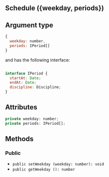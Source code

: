 ## Schedule ({weekday, periods})

## Argument type

```js
{
  weekday: number,
  periods: IPeriod[]
}
```

and has the following interface:

```js

interface IPeriod {
  startAt: Date;
  endAt: Date;
  discipline: Discipline;
}
```

## Attributes

```js
private weekday: number;
private periods: IPeriod[];
```

## Methods

### Public

- `public setWeekday (weekday: number): void`
- `public getWeekday (): number`

